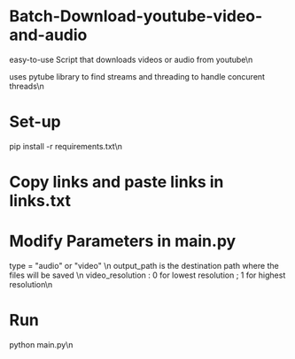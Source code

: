 # Batch-Download-youtube-video-and-audio
easy-to-use Script that downloads videos or audio from youtube\n

uses pytube library to find streams and threading to handle concurent threads\n

# Set-up
pip install -r  requirements.txt\n


# Copy links and paste links in links.txt

# Modify Parameters in main.py
type = "audio" or "video" \n
output_path is the destination path where the files will be saved \n
video_resolution : 0 for lowest resolution ; 1 for highest resolution\n


# Run

python main.py\n



